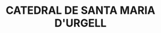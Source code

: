 ---
layout: test
title:  "CATEDRAL DE SANTA MARIA D'URGELL"
coordinates:
  - group1:
        - [1.461640250314537, 42.357962739327213]
        - [1.461640558294596, 42.357973174345624]
        - [1.461712036342784, 42.357971838771618]
        - [1.461711369481723, 42.357953054229107]
        - [1.461755255350488, 42.357952808675769]
        - [1.461755062022132, 42.35796073355435]
        - [1.461795573625435, 42.35796044270591]
        - [1.461796344589504, 42.357951899725279]
        - [1.461863855440593, 42.357951762527847]
        - [1.461864219417194, 42.357959903502348]
        - [1.461994616776662, 42.357958941089855]
        - [1.46199495829972, 42.357950705272557]
        - [1.462063317806864, 42.357950370726307]
        - [1.462059347817734, 42.358072776057746]
        - [1.462227529841738, 42.358073780634832]
        - [1.462233008234496, 42.357895277367135]
        - [1.46224079097652, 42.357895059586454]
        - [1.462247645321855, 42.357894847868614]
        - [1.46224769618134, 42.357892762373744]
        - [1.462256162367439, 42.357891624239372]
        - [1.462267051718085, 42.35788916259515]
        - [1.462278257857827, 42.357885244875455]
        - [1.462287930171384, 42.357880785034936]
        - [1.462295498652238, 42.357876088354288]
        - [1.462303383921221, 42.357869935598622]
        - [1.462310152061679, 42.357863454930381]
        - [1.462315151327446, 42.35785741992354]
        - [1.462318752276587, 42.357851053232629]
        - [1.46232224441616, 42.357843381221301]
        - [1.462324854476863, 42.357834393516775]
        - [1.462325313664463, 42.357827098056305]
        - [1.46232496742842, 42.35781822715888]
        - [1.462322629986257, 42.357810268330873]
        - [1.462320520333519, 42.357804503044427]
        - [1.46231689211517, 42.35779756999019]
        - [1.462311722446175, 42.357790407640714]
        - [1.462304037338727, 42.357782585694999]
        - [1.462297212695274, 42.357776965777397]
        - [1.462288408290626, 42.357771788691878]
        - [1.462282225591141, 42.357768680797321]
        - [1.462273172153753, 42.357765065002859]
        - [1.462264659479344, 42.357762343087131]
        - [1.462249963203287, 42.357759433910438]
        - [1.462250553900907, 42.357740979166401]
        - [1.462320324211174, 42.357740454774031]
        - [1.462324979541322, 42.357445740376519]
        - [1.462204805747843, 42.35744478193179]
        - [1.462205780504813, 42.357419047378954]
        - [1.462202567234511, 42.357419133010559]
        - [1.462102063119217, 42.357417463489988]
        - [1.462102094483017, 42.357417463910764]
        - [1.462104699265978, 42.357380128231924]
        - [1.461971312331322, 42.357385924448906]
        - [1.461971230463258, 42.357395515936304]
        - [1.461712261196031, 42.357380358409344]
        - [1.461703103428494, 42.357444437621602]
        - [1.461715163941521, 42.357445851173836]
        - [1.461681035752504, 42.357662981469723]
        - [1.461662109273029, 42.357662927404874]
        - [1.461643494621823, 42.357662581980186]
        - [1.461640054384855, 42.357688300099781]
        - [1.461635391169892, 42.357769911353756]
        - [1.461635669252091, 42.357873806705491]
        - [1.461640250314537, 42.357962739327213]
---